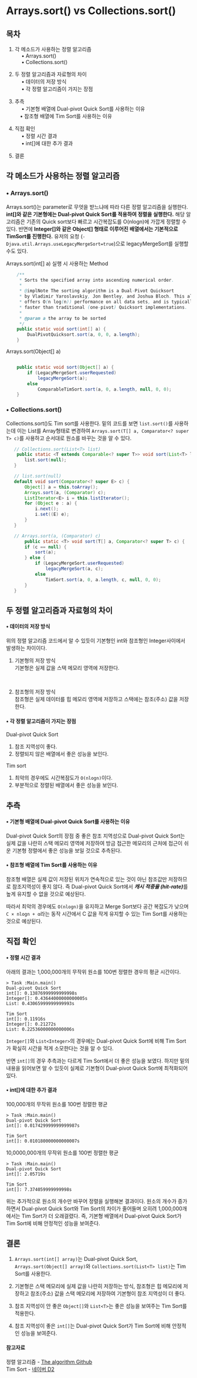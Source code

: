 # Arrays.sort() vs Collections.sort()

## 목차

1. 각 메소드가 사용하는 정렬 알고리즘<br>
    &emsp; • Arrays.sort()<br>
    &emsp; • Collections.sort()
2. 두 정렬 알고리즘과 자료형의 차이<br>
    &emsp; • 데이터의 저장 방식<br>
    &emsp; • 각 정렬 알고리즘이 가지는 장점

3. 추측<br>
    &emsp; • 기본형 배열에 Dual-pivot Quick Sort를 사용하는 이유<br>
    &emsp;• 참조형 배열에 Tim Sort를 사용하는 이유
4. 직접 확인<br>
    &emsp; • 정렬 시간 결과<br>
    &emsp; • int[]에 대한 추가 결과
5. 결론

## 각 메소드가 사용하는 정렬 알고리즘

### • Arrays.sort()

 Arrays.sort()는 parameter로 무엇을 받느냐에 따라 다른 정렬 알고리즘을 실행한다.
 <b>int[]와 같은 기본형에는 Dual-pivot Quick Sort를 적용하여 정렬을 실행한다.</b> 해당 알고리즘은 기존의 Quick sort보다 빠르고 시간복잡도를 O(nlogn)에 가깝게 정렬할 수 있다.
 반면에 <b>Integer[]와 같은 Object[] 형태로 이루어진 배열에서는 기본적으로 TimSort를 진행한다.</b> 유저의 요청 (`-Djava.util.Arrays.useLegacyMergeSort=true`)으로 legacyMergeSort를 실행할 수도 있다.

Arrays.sort(int[] a) 실행 시 사용하는 Method
```java
    /**
     * Sorts the specified array into ascending numerical order.
     *
     * @implNote The sorting algorithm is a Dual-Pivot Quicksort
     * by Vladimir Yaroslavskiy, Jon Bentley, and Joshua Bloch. This algorithm
     * offers O(n log(n)) performance on all data sets, and is typically
     * faster than traditional (one-pivot) Quicksort implementations.
     *
     * @param a the array to be sorted
     */
    public static void sort(int[] a) {
        DualPivotQuicksort.sort(a, 0, 0, a.length);
    }
```

Arrays.sort(Object[] a)
```java

    public static void sort(Object[] a) {
        if (LegacyMergeSort.userRequested)
            legacyMergeSort(a);
        else
            ComparableTimSort.sort(a, 0, a.length, null, 0, 0);
    }
```

 ### • Collections.sort()

 Collections.sort()도 Tim sort를 사용한다. 밑의 코드를 보면 `list.sort()`를 사용하는데 이는 List를 Array형태로 변경하여 `Arrays.sort(T[] a, Comparator<? super T> c)`를 사용하고 순서대로 원소를 바꾸는 것을 알 수 있다.

 ```java
    // Collections.sort(List<T> list)
     public static <T extends Comparable<? super T>> void sort(List<T> list) {
        list.sort(null);
    }

    // list.sort(null)
    default void sort(Comparator<? super E> c) {
        Object[] a = this.toArray();
        Arrays.sort(a, (Comparator) c);
        ListIterator<E> i = this.listIterator();
        for (Object e : a) {
            i.next();
            i.set((E) e);
        }
    }

    // Arrays.sort(a, (Comparator) c)
        public static <T> void sort(T[] a, Comparator<? super T> c) {
        if (c == null) {
            sort(a);
        } else {
            if (LegacyMergeSort.userRequested)
                legacyMergeSort(a, c);
            else
                TimSort.sort(a, 0, a.length, c, null, 0, 0);
        }
    }
 ```
 
## 두 정렬 알고리즘과 자료형의 차이

#### • 데이터의 저장 방식

위의 정렬 알고리즘 코드에서 알 수 있듯이 기본형인 int와 참조형인 Integer사이에서 발생하는 차이이다.


1. 기본형의 저장 방식<br>
기본형은 실제 값을 스택 메모리 영역에 저장한다.

<br>

2. 참조형의 저장 방식<br>
참조형은 실제 데이터를 힙 메모리 영역에 저장하고 스택에는 참조(주소) 값을 저장한다.


#### • 각 정렬 알고리즘이 가지는 장점

 Dual-pivot Quick Sort
 1. 참조 지역성이 좋다. 
 2. 정렬되지 않은 배열에서 좋은 성능을 보인다.

 Tim sort
 1. 최악의 경우에도 시간복잠도가 `O(nlogn)`이다.
 2. 부분적으로 정렬된 배열에서 좋은 성능을 보인다.

## 추측

#### • 기본형 배열에 Dual-pivot Quick Sort를 사용하는 이유
Dual-pivot Quick Sort의 장점 중 좋은 참조 지역성으로 Dual-pivot Quick Sort는 실제 값을 나란히 스택 메모리 영역에 저장하여 방금 접근한 메모리의 근처에 접근이 쉬운 기본형 정렬에서 좋은 성능을 보일 것으로 추측된다.

#### • 참조형 배열에 Tim Sort를 사용하는 이유
참조형 배열은 실제 값이 저장된 위치가 연속적으로 있는 것이 아닌 참조값만 저장하므로 참조지역성이 좋지 않다. 즉 Dual-pivot Quick Sort에서 <b><i>캐시 적중율 (hit-rate)</i></b>를 높게 유지할 수 없을 것으로 예상된다. 

따라서 최악의 경우에도 `O(nlogn)`을 유지하고 Merge Sort보다 공간 복잡도가 낮으며 `C × nlogn + α`라는 동작 시간에서 C 값을 작게 유지할 수 있는 Tim Sort를 사용하는 것으로 예상된다.

## 직접 확인

#### • 정렬 시간 결과
아래의 결과는 1,000,000개의 무작위 원소를 100번 정렬한 경우의 평균 시간이다.
```shell
> Task :Main.main()
Dual-pivot Quick Sort
int[]: 0.13876999999999998s
Integer[]: 0.43644000000000005s
List: 0.43065999999999993s

Tim Sort
int[]: 0.11916s
Integer[]: 0.21272s
List: 0.22536000000000006s
```

`Integer[]`와 `List<Integer>`의 경우에는 Dual-pivot Quick Sort에 비해 Tim Sort가 확실히 시간을 적게 소모한다는 것을 알 수 있다.

반면 `int[]`의 경우 추측과는 다르게 Tim Sort에서 더 좋은 성능을 보였다. 하지만 밑의 내용을 읽어보면 알 수 있듯이 실제로 기본형이 Dual-pivot Quick Sort에 최적화되어 있다.

#### • int[]에 대한 추가 결과

100,000개의 무작위 원소를 100번 정렬한 평균
```shell
> Task :Main.main()
Dual-pivot Quick Sort
int[]: 0.017429999999999987s

Tim Sort
int[]: 0.010180000000000007s
```

10,0000,000개의 무작위 원소를 100번 정렬한 평균
```shell
> Task :Main.main()
Dual-pivot Quick Sort
int[]: 2.05719s

Tim Sort
int[]: 7.374059999999998s
```

위는 추가적으로 원소의 개수만 바꾸어 정렬을 실행해본 결과이다. 원소의 개수가 증가하면서 Dual-pivot Quick Sort와 Tim Sort의 차이가 줄어들며 오히려 1,000,000개에서는 Tim Sort가 더 오래걸렸다. 즉, 기본형 배열에서 Dual-pivot Quick Sort가 Tim Sort에 비해 안정적인 성능을 보여준다.


## 결론

1. `Arrays.sort(int[] array)`는 Dual-pivot Quick Sort, `Arrays.sort(Object[] array)`와 `Collections.sort(List<T> list)`는 Tim Sort를 사용한다.


2. 기본형은 스택 메모리에 실제 값을 나란히 저장하는 방식, 참조형은 힙 메모리에 저장하고 참조(주소) 값을 스택 메모리에 저장하여 기본형이 참조 지역성이 더 좋다.


3. 참조 지역성이 안 좋은 `Object[]`와 `List<T>`는 좋은 성능을 보여주는 Tim Sort를 적용한다.

4. 참조 지역성이 좋은 `int[]`는 Dual-pivot Quick Sort가 Tim Sort에 비해 안정적인 성능을 보여준다.

#### 참고자료
정렬 알고리즘 - [The algorithm Github](https://github.com/TheAlgorithms/Java)<br>
Tim Sort - [네이버 D2](https://d2.naver.com/helloworld/0315536)
